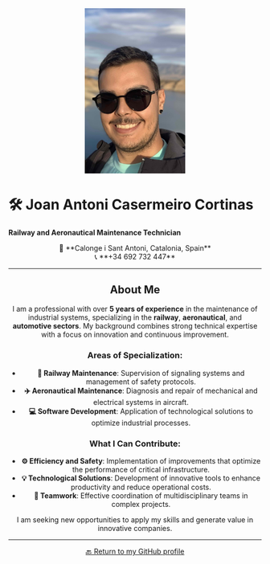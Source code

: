 <div align="center">
  <img src="https://github.com/tonicasermeiro/Pictures/blob/30f4002819d959e5758da11186aa5267112f7f0a/IMG_1324_Nero%20AI_Compress_High.jpeg?raw=true" alt="Professional Photo" width="200px">
</div>

# 🛠️ **Joan Antoni Casermeiro Cortinas**  
**Railway and Aeronautical Maintenance Technician**  

<div align="center">
📍 **Calonge i Sant Antoni, Catalonia, Spain**  
</div>
<div align="center">
📞 **+34 692 732 447**
</div>

<div align="center">
  
---

## **About Me**  
I am a professional with over **5 years of experience** in the maintenance of industrial systems, specializing in the **railway**, **aeronautical**, and **automotive sectors**. My background combines strong technical expertise with a focus on innovation and continuous improvement.

### **Areas of Specialization**:
- **🚆 Railway Maintenance**: Supervision of signaling systems and management of safety protocols.
- **✈️ Aeronautical Maintenance**: Diagnosis and repair of mechanical and electrical systems in aircraft.
- **💻 Software Development**: Application of technological solutions to optimize industrial processes.

### **What I Can Contribute**:
- **⚙️ Efficiency and Safety**: Implementation of improvements that optimize the performance of critical infrastructure.
- **💡 Technological Solutions**: Development of innovative tools to enhance productivity and reduce operational costs.
- **🤝 Teamwork**: Effective coordination of multidisciplinary teams in complex projects.

I am seeking new opportunities to apply my skills and generate value in innovative companies.

---

[🔙 Return to my GitHub profile](https://github.com/tonicasermeiro)